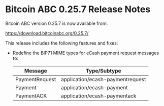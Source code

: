 # Bitcoin ABC 0.25.7 Release Notes

Bitcoin ABC version 0.25.7 is now available from:

  <https://download.bitcoinabc.org/0.25.7/>

This release includes the following features and fixes:
- Redefine the BIP71 MIME types for eCash payment request messages to:

    | Message        | Type/Subtype                     |
    |----------------|----------------------------------|
    | PaymentRequest | application/ecash-paymentrequest |
    | Payment        | application/ecash-payment        |
    | PaymentACK     | application/ecash-paymentack     |
